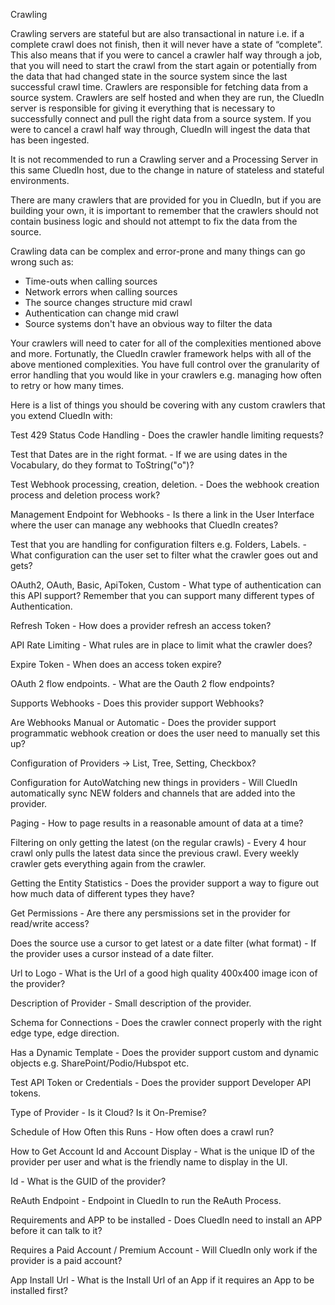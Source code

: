 Crawling

Crawling servers are stateful but are also transactional in nature i.e. if a complete crawl does not finish, then it will never have a state of “complete”. This also means that if you were to cancel a crawler half way through a job, that you will need to start the crawl from the start again or potentially from the data that had changed state in the source system since the last successful crawl time. Crawlers are responsible for fetching data from a source system. Crawlers are self hosted and when they are run, the CluedIn server is responsible for giving it everything that is necessary to successfully connect and pull the right data from a source system. If you were to cancel a crawl half way through, CluedIn will ingest the data that has been ingested. 

It is not recommended to run a Crawling server and a Processing Server in this same CluedIn host, due to the change in nature of stateless and stateful environments. 

There are many crawlers that are provided for you in CluedIn, but if you are building your own, it is important to remember that the crawlers should not contain business logic and should not attempt to fix the data from the source. 

Crawling data can be complex and error-prone and many things can go wrong such as:

 - Time-outs when calling sources
 - Network errors when calling sources
 - The source changes structure mid crawl
 - Authentication can change mid crawl
 - Source systems don't have an obvious way to filter the data

 Your crawlers will need to cater for all of the complexities mentioned above and more. Fortunatly, the CluedIn crawler framework helps with all of the above mentioned complexities. You have full control over the granularity of error handling that you would like in your crawlers e.g. managing how often to retry or how many times.

 Here is a list of things you should be covering with any custom crawlers that you extend CluedIn with: 

Test 429 Status Code Handling - Does the crawler handle limiting requests?

Test that Dates are in the right format. - If we are using dates in the Vocabulary, do they format to ToString("o")?

Test Webhook processing, creation, deletion. - Does the webhook creation process and deletion process work?

Management Endpoint for Webhooks - Is there a link in the User Interface where the user can manage any webhooks that CluedIn creates?

Test that you are handling for configuration filters e.g. Folders, Labels. - What configuration can the user set to filter what the crawler goes out and gets? 

OAuth2, OAuth, Basic, ApiToken, Custom - What type of authentication can this API support? Remember that you can support many different types of Authentication.

Refresh Token - How does a provider refresh an access token?

API Rate Limiting  - What rules are in place to limit what the crawler does?

Expire Token - When does an access token expire? 

OAuth 2 flow endpoints. - What are the Oauth 2 flow endpoints?

Supports Webhooks - Does this provider support Webhooks? 

Are Webhooks Manual or Automatic  - Does the provider support programmatic webhook creation or does the user need to manually set this up? 

Configuration of Providers -> List, Tree, Setting, Checkbox? 

Configuration for AutoWatching new things in providers - Will CluedIn automatically sync NEW folders and channels that are added into the provider. 

Paging - How to page results in a reasonable amount of data at a time? 

Filtering on only getting the latest (on the regular crawls) - Every 4 hour crawl only pulls the latest data since the previous crawl. Every weekly crawler gets everything again from the crawler. 

Getting the Entity Statistics - Does the provider support a way to figure out how much data of different types they have? 

Get Permissions - Are there any persmissions set in the provider for read/write access?

Does the source use a cursor to get latest or a date filter (what format) - If the provider uses a cursor instead of a date filter. 

Url to Logo - What is the Url of a good high quality 400x400 image icon of the provider?

Description of Provider - Small description of the provider. 

Schema for Connections - Does the crawler connect properly with the right edge type, edge direction. 

Has a Dynamic Template - Does the provider support custom and dynamic objects e.g. SharePoint/Podio/Hubspot etc. 

Test API Token or Credentials - Does the provider support Developer API tokens. 

Type of Provider - Is it Cloud? Is it On-Premise? 

Schedule of How Often this Runs - How often does a crawl run?

How to Get Account Id and Account Display - What is the unique ID of the provider per user and what is the friendly name to display in the UI. 

Id - What is the GUID of the provider? 

ReAuth Endpoint - Endpoint in CluedIn to run the ReAuth Process. 

Requirements and APP to be installed - Does CluedIn need to install an APP before it can talk to it?

Requires a Paid Account / Premium Account - Will CluedIn only work if the provider is a paid account?

App Install Url - What is the Install Url of an App if it requires an App to be installed first?


 